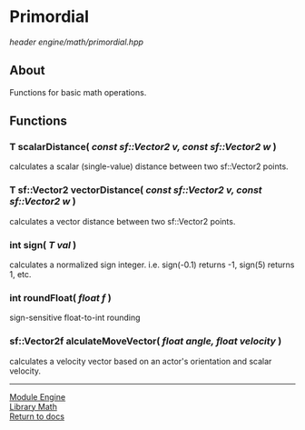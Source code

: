 # Primordial
*header*
*engine/math/primordial.hpp*

## About
Functions for basic math operations.

## Functions
### T scalarDistance( *const sf::Vector2<T> v, const sf::Vector2<T> w* )
calculates a scalar (single-value) distance between two sf::Vector2 points.

### T sf::Vector2<T> vectorDistance( *const sf::Vector2<T> v, const sf::Vector2<T> w* )
calculates a vector distance between two sf::Vector2 points.

### int sign( *T val* )
calculates a normalized sign integer. i.e. sign(-0.1) returns -1, sign(5) returns 1, etc.

### int roundFloat( *float f* )
sign-sensitive float-to-int rounding

### sf::Vector2f alculateMoveVector( *float angle, float velocity* )
calculates a velocity vector based on an actor's orientation and scalar velocity.

---

[Module Engine](../engine.md)  
[Library Math](math.md)  
[Return to docs](../../docs.md)
